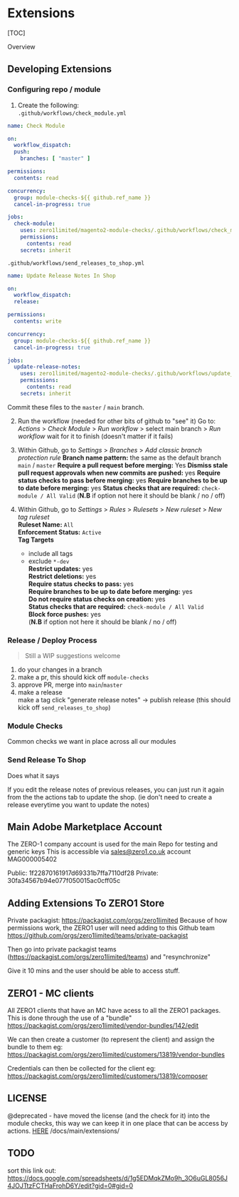 # Extensions

[TOC]

Overview 

## Developing Extensions

### Configuring repo / module

1. Create the following:   
  `.github/workflows/check_module.yml`  
  ```yaml
  name: Check Module

  on:
    workflow_dispatch:
    push:
      branches: [ "master" ] 

  permissions:
    contents: read

  concurrency:
    group: module-checks-${{ github.ref_name }}
    cancel-in-progress: true

  jobs:
    check-module:
      uses: zero1limited/magento2-module-checks/.github/workflows/check_module.yml@master
      permissions:
        contents: read
      secrets: inherit
  ```
    
  
  `.github/workflows/send_releases_to_shop.yml`  
  ```yaml
  name: Update Release Notes In Shop

  on:
    workflow_dispatch:
    release:

  permissions:
    contents: write

  concurrency:
    group: module-checks-${{ github.ref_name }}
    cancel-in-progress: true

  jobs:
    update-release-notes:
      uses: zero1limited/magento2-module-checks/.github/workflows/update_shop_release_notes.yml@master
      permissions:
        contents: read
      secrets: inherit
  ```
  Commit these files to the `master` / `main` branch.

2. Run the workflow (needed for other bits of github to "see" it)
  Go to: _Actions_ > _Check Module_ > _Run workflow_ > select main branch > _Run workflow_ 
  wait for it to finish (doesn't matter if it fails)

3. Within Github, go to _Settings_ > _Branches_ > _Add classic branch protection rule_
  **Branch name pattern:** the same as the default branch `main` / `master`
  **Require a pull request before merging:** Yes
  **Dismiss stale pull request approvals when new commits are pushed:** yes
  **Require status checks to pass before merging:** yes
  **Require branches to be up to date before merging:** yes
  **Status checks that are required:** `check-module / All Valid`
  (**N.B** if option not here it should be blank / no / off)

4. Within Github, go to _Settings_ > _Rules_ > _Rulesets_ > _New ruleset_ > _New tag ruleset_  
  **Ruleset Name:** `All`  
  **Enforcement Status:** `Active`  
  **Tag Targets**  
    - include all tags  
    - exclude `*-dev`  
  **Restrict updates:** yes  
  **Restrict deletions:** yes  
  **Require status checks to pass:** yes  
  **Require branches to be up to date before merging:** yes  
  **Do not require status checks on creation:** yes  
  **Status checks that are required:** `check-module / All Valid`  
  **Block force pushes:** yes  
  (**N.B** if option not here it should be blank / no / off)  


### Release / Deploy Process
> Still a WIP suggestions welcome

1. do your changes in a branch
2. make a pr, this should kick off `module-checks`
3. approve PR, merge into `main`/`master`
4. make a release  
  make a tag
  click "generate release notes"
  -> publish release
  (this should kick off `send_releases_to_shop`)

### Module Checks
Common checks we want in place across all our modules

### Send Release To Shop
Does what it says

If you edit the release notes of previous releases, you can just run it again from the the actions tab to update the shop. (ie don't need to create a release everytime you want to update the notes)


## Main Adobe Marketplace Account
The ZERO-1 company account is used for the main Repo for testing and generic keys
This is accessible via sales@zero1.co.uk account MAG000005402

Public: 1f22870161917d69331b7ffa7110df28
Private: 30fa34567b94e077f050015ac0cff05c



## Adding Extensions To ZERO1 Store

Private packagist: https://packagist.com/orgs/zero1limited
Because of how permissions work, the ZERO1 user will need adding to this Github team
https://github.com/orgs/zero1limited/teams/private-packagist

Then go into private packagist teams (https://packagist.com/orgs/zero1limited/teams) and "resynchronize" 

Give it 10 mins and the user should be able to access stuff.

## ZERO1 - MC clients
All ZERO1 clients that have an MC have acess to all the ZERO1 packages.
This is done through the use of a "bundle"
https://packagist.com/orgs/zero1limited/vendor-bundles/142/edit

We can then create a customer (to represent the client) and assign the bundle to them
eg: https://packagist.com/orgs/zero1limited/customers/13819/vendor-bundles

Credentials can then be collected for the client
eg: https://packagist.com/orgs/zero1limited/customers/13819/composer


## LICENSE
@deprecated - have moved the license (and the check for it) into the module checks, this way we can keep it in one place that can be access by actions.
[HERE](/docs/main/extensions/LICENSE.TXT)
/docs/main/extensions/


## TODO
sort this link out: https://docs.google.com/spreadsheets/d/1g5EDMqkZMo9h_3O6uGL8056J4JOJTtzFCTHaFrohD6Y/edit?gid=0#gid=0